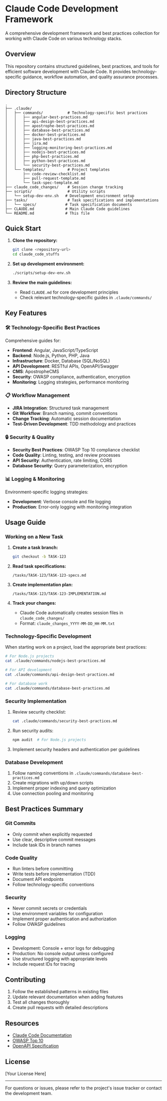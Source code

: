 # Claude Code Development Framework

A comprehensive development framework and best practices collection for working with Claude Code on various technology stacks.

## Overview

This repository contains structured guidelines, best practices, and tools for efficient software development with Claude Code. It provides technology-specific guidance, workflow automation, and quality assurance processes.

## Directory Structure

```
.
├── .claude/
│   ├── commands/           # Technology-specific best practices
│   │   ├── angular-best-practices.md
│   │   ├── api-design-best-practices.md
│   │   ├── apostrophe-best-practices.md
│   │   ├── database-best-practices.md
│   │   ├── docker-best-practices.md
│   │   ├── java-best-practices.md
│   │   ├── jira.md
│   │   ├── logging-monitoring-best-practices.md
│   │   ├── nodejs-best-practices.md
│   │   ├── php-best-practices.md
│   │   ├── python-best-practices.md
│   │   └── security-best-practices.md
│   └── templates/          # Project templates
│       ├── code-review-checklist.md
│       ├── pull-request-template.md
│       └── task-spec-template.md
├── claude_code_changes/    # Session change tracking
├── scripts/                # Utility scripts
│   └── setup-dev-env.sh   # Development environment setup
├── tasks/                  # Task specifications and implementations
│   └── specs/             # Task specification documents
├── CLAUDE.md              # Main Claude Code guidelines
└── README.md              # This file
```

## Quick Start

1. **Clone the repository:**
   ```bash
   git clone <repository-url>
   cd claude_code_stuffs
   ```

2. **Set up development environment:**
   ```bash
   ./scripts/setup-dev-env.sh
   ```

3. **Review the main guidelines:**
   - Read `CLAUDE.md` for core development principles
   - Check relevant technology-specific guides in `.claude/commands/`

## Key Features

### 🛠 Technology-Specific Best Practices

Comprehensive guides for:
- **Frontend**: Angular, JavaScript/TypeScript
- **Backend**: Node.js, Python, PHP, Java
- **Infrastructure**: Docker, Database (SQL/NoSQL)
- **API Development**: RESTful APIs, OpenAPI/Swagger
- **CMS**: ApostropheCMS
- **Security**: OWASP compliance, authentication, encryption
- **Monitoring**: Logging strategies, performance monitoring

### 📋 Workflow Management

- **JIRA Integration**: Structured task management
- **Git Workflow**: Branch naming, commit conventions
- **Change Tracking**: Automatic session documentation
- **Test-Driven Development**: TDD methodology and practices

### 🔒 Security & Quality

- **Security Best Practices**: OWASP Top 10 compliance checklist
- **Code Quality**: Linting, testing, and review processes
- **API Security**: Authentication, rate limiting, CORS
- **Database Security**: Query parameterization, encryption

### 📊 Logging & Monitoring

Environment-specific logging strategies:
- **Development**: Verbose console and file logging
- **Production**: Error-only logging with monitoring integration

## Usage Guide

### Working on a New Task

1. **Create a task branch:**
   ```bash
   git checkout -b TASK-123
   ```

2. **Read task specifications:**
   ```
   /tasks/TASK-123/TASK-123-specs.md
   ```

3. **Create implementation plan:**
   ```
   /tasks/TASK-123/TASK-123-IMPLEMENTATION.md
   ```

4. **Track your changes:**
   - Claude Code automatically creates session files in `claude_code_changes/`
   - Format: `claude_changes_YYYY-MM-DD_HH-MM.txt`

### Technology-Specific Development

When starting work on a project, load the appropriate best practices:

```bash
# For Node.js projects
cat .claude/commands/nodejs-best-practices.md

# For API development
cat .claude/commands/api-design-best-practices.md

# For database work
cat .claude/commands/database-best-practices.md
```

### Security Implementation

1. Review security checklist:
   ```bash
   cat .claude/commands/security-best-practices.md
   ```

2. Run security audits:
   ```bash
   npm audit  # For Node.js projects
   ```

3. Implement security headers and authentication per guidelines

### Database Development

1. Follow naming conventions in `.claude/commands/database-best-practices.md`
2. Create migrations with up/down scripts
3. Implement proper indexing and query optimization
4. Use connection pooling and monitoring

## Best Practices Summary

### Git Commits
- Only commit when explicitly requested
- Use clear, descriptive commit messages
- Include task IDs in branch names

### Code Quality
- Run linters before committing
- Write tests before implementation (TDD)
- Document API endpoints
- Follow technology-specific conventions

### Security
- Never commit secrets or credentials
- Use environment variables for configuration
- Implement proper authentication and authorization
- Follow OWASP guidelines

### Logging
- Development: Console + error logs for debugging
- Production: No console output unless configured
- Use structured logging with appropriate levels
- Include request IDs for tracing

## Contributing

1. Follow the established patterns in existing files
2. Update relevant documentation when adding features
3. Test all changes thoroughly
4. Create pull requests with detailed descriptions

## Resources

- [Claude Code Documentation](https://docs.anthropic.com/en/docs/claude-code)
- [OWASP Top 10](https://owasp.org/www-project-top-ten/)
- [OpenAPI Specification](https://swagger.io/specification/)

## License

[Your License Here]

---

For questions or issues, please refer to the project's issue tracker or contact the development team.
